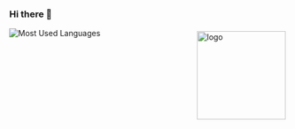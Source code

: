 ### Hi there 👋
<img src="https://github-readme-stats.vercel.app/api?username=Ada0910&show_icons=true" alt="logo" height="160" align="right" style="margin: 5px; margin-bottom: 20px;" />

![Most Used Languages](https://github-readme-stats.vercel.app/api/top-langs/?username=coderfix-lab&theme=dark&layout=compact)

<!--
**Ada0910/Ada0910** is a ✨ _special_ ✨ repository because its `README.md` (this file) appears on your GitHub profile.

Here are some ideas to get you started:

- 🔭 I’m currently working on ...
- 🌱 I’m currently learning ...
- 👯 I’m looking to collaborate on ...
- 🤔 I’m looking for help with ...
- 💬 Ask me about ...
- 📫 How to reach me: ...
- 😄 Pronouns: ...
- ⚡ Fun fact: ...
-->
